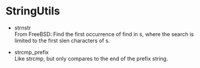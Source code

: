 # StringUtils

- strnstr  
  From FreeBSD: Find the first occurrence of find in s, where the search is limited to the first slen characters of s.
  
- strcmp_prefix  
  Like strcmp, but only compares to the end of the prefix string.